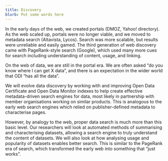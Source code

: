 ```yaml
---
title: Discovery
blurb: Put some words here
---
```


In the early days of the web, we created portals (DMOZ, Yahoo! directory). As the web scaled up, portals were no longer viable, and we moved to metadata search (Altavista, Lycos). Search was more scalable, but results were unreliable and easily gamed. The third generation of web discovery came with PageRank-style search (Google), which used many more cues for search including understanding of content, usage, and linking.

On the web of data, we are still in the portal era. We are often asked “do you know where I can get X data”, and there is an expectation in the wider world that ODI “has all the data”.

We will evolve data discovery by working with and improving Open Data Certificate and Open Data Monitor indexes to help create effective metadata-driven search engines for data, most likely in partnership with member organisations working on similar products. This is analogous to the early web search engines which relied on publisher-defined metadata to characterise pages.

However, by analogy to the web, proper data search is much more than this basic level. Our researchers will look at automated methods of summarising and characterising datasets, allowing a search engine to truly understand the content of datasets. We will also look at how analysing usage and popularity of datasets enables better search. This is similar to the PageRank era of search, which transformed the early web into something that “just works”.
